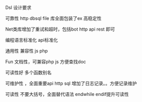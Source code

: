 Dsl 设计要求


可靠性   http dbsql file 库全面包装了ex  高稳定性

Net类库增加了重试和超时，包括bot http api rest 即可


编程语言标准化  api标准化

通用性  兼容性  js php

Fun 文档性，可兼容php  js 方便查找doc

可读性好   多个函数别名

可维护性 ，全面重要api http sql 增加了日志记录。。方便记录维护

可读性 不要大括号，全面替代语法  endwhile endif提升可读性

